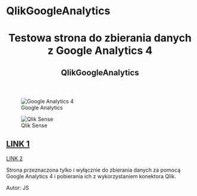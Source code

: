 <html>
<head>
  
<!-- Google tag (gtag.js) -->
<script async src="https://www.googletagmanager.com/gtag/js?id=G-RF148P2DCB"></script>
<script>
  window.dataLayer = window.dataLayer || [];
  function gtag(){dataLayer.push(arguments);}
  gtag('js', new Date());

  gtag('config', 'G-RF148P2DCB');
</script>

</head>
<body>
  
# QlikGoogleAnalytics
<link rel="canonical" href="www.jakub-js.github.io/QlikGoogleAnalytics/">

<header>
  <h1>Testowa strona do zbierania danych z Google Analytics 4</h1>
  <h2>QlikGoogleAnalytics</h2>
</header>

<article>
  <figure>
      <img src="https://www.vectorlogo.zone/logos/google_analytics/google_analytics-ar21.png" alt="Google Analytics 4">
      <figcaption>Google Analytics</figcaption>
  </figure>
  <figure>
      <img src="https://upload.wikimedia.org/wikipedia/commons/thumb/3/32/Qlik_Logo.svg/2560px-Qlik_Logo.svg.png" alt="Qlik Sense">
      <figcaption>Qlik Sense</figcaption>
  </figure>
  
  <h2><a href="https://www.onet.pl">LINK 1</a></h2>
  <p><a href="https://www.wp.pl">LINK 2</a></p>
  
  <p>Strona przeznaczona tylko i wyłącznie do zbierania danych za pomocą Google Analytics 4 i pobierania ich z wykorzystaniem konektora Qlik.</p>
  
</article>

<footer>
  <p>Autor: JS</p>
</footer>
  
</body>
</html>
